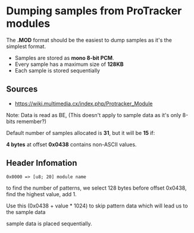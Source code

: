 # Dumping samples from ProTracker modules


The **.MOD** format should be the easiest to dump samples as it's the simplest format.

* Samples are stored as **mono 8-bit PCM**.
* Every sample has a maximum size of **128KB**
* Each sample is stored sequentially

## Sources
* https://wiki.multimedia.cx/index.php/Protracker_Module

Note:
Data is read as BE, (This doesn't apply to sample data as it's only 8-bits remember?)

Default number of samples allocated is **31**, but it will be **15** if:

**4 bytes** at offset **0x0438** contains non-ASCII values.

## Header Infomation
```
0x0000 => [u8; 20] module name
```



to find the number of patterns, 
we select 128 bytes before offset 0x0438,
find the highest value, add 1.

Use this (0x0438 + value * 1024) to skip pattern data
which will lead us to the sample data

sample data is placed sequentially.

